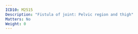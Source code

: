 ```yaml
---
ICD10: M2515
Description: "Fistula of joint: Pelvic region and thigh"
Matters: No
Weight: 0
---
```


